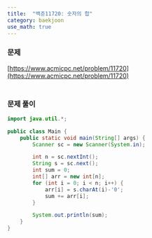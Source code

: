 ```yaml
---
title:  "백준11720: 숫자의 합"
category: baekjoon
use_math: true
---
```




### 문제

[https://www.acmicpc.net/problem/11720](https://www.acmicpc.net/problem/11720)



### <br>문제 풀이

```java
import java.util.*;

public class Main {
    public static void main(String[] args) {
        Scanner sc = new Scanner(System.in);

        int n = sc.nextInt();
        String s = sc.next();
        int sum = 0;
        int[] arr = new int[n];
        for (int i = 0; i < n; i++) {
            arr[i] = s.charAt(i)-'0';
            sum += arr[i];
        }

        System.out.println(sum);
    }
}
```

